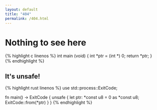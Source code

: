 ```yaml
---
layout: default
title: "404"
permalink: /404.html
---
```


# Nothing to see here
{% highlight c linenos %}
int main (void) {
    int *ptr = (int *) 0;
    return *ptr;
}
{% endhighlight %}

## It's unsafe!

{% highlight rust linenos %}
use std::process::ExitCode;

fn main() -> ExitCode {
    unsafe {
        let ptr: *const u8 = 0 as *const u8;
        ExitCode::from(*ptr)
    }
}
{% endhighlight %}
